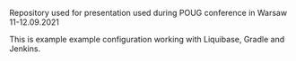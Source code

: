 Repository used for presentation used during POUG conference in Warsaw 11-12.09.2021

This is example example configuration working with Liquibase, Gradle and Jenkins.